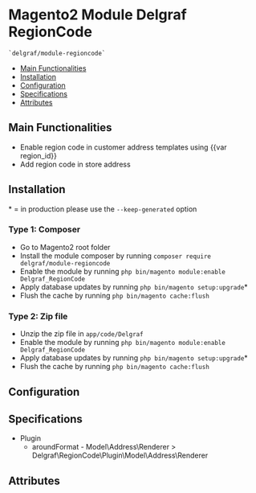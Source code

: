 # Magento2 Module Delgraf RegionCode

    `delgraf/module-regioncode`

 - [Main Functionalities](#markdown-header-main-functionalities)
 - [Installation](#markdown-header-installation)
 - [Configuration](#markdown-header-configuration)
 - [Specifications](#markdown-header-specifications)
 - [Attributes](#markdown-header-attributes)


## Main Functionalities
 - Enable region code in customer address templates using {{var region_id}}
 - Add region code in store address

## Installation
\* = in production please use the `--keep-generated` option

### Type 1: Composer

 - Go to Magento2 root folder
 - Install the module composer by running `composer require delgraf/module-regioncode`
 - Enable the module by running `php bin/magento module:enable Delgraf_RegionCode`
 - Apply database updates by running `php bin/magento setup:upgrade`\*
 - Flush the cache by running `php bin/magento cache:flush`

### Type 2: Zip file

 - Unzip the zip file in `app/code/Delgraf`
 - Enable the module by running `php bin/magento module:enable Delgraf_RegionCode`
 - Apply database updates by running `php bin/magento setup:upgrade`\*
 - Flush the cache by running `php bin/magento cache:flush`


## Configuration




## Specifications

 - Plugin
	- aroundFormat - Model\Address\Renderer > Delgraf\RegionCode\Plugin\Model\Address\Renderer


## Attributes
